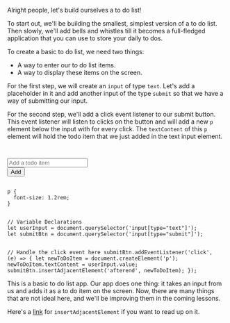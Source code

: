 Alright people, let's build ourselves a
to do list!

To start out, we'll be building the
smallest, simplest version of a to do
list. Then slowly, we'll add bells
and whistles till it becomes a
full-fledged application that you can
use to store your daily to dos.

To create a basic to do list, we
need two things:

- A way to enter our to do list items.
- A way to display these items on the
screen.

For the first step, we will create an `input`
of type `text`. Let's add a placeholder in it
and add another input of the type `submit` so
that we have a way of submitting our input.

For the second step, we'll add a click event listener
to our submit button. This event listener will listen
to clicks on the button and will add a new `p` element
below the input with for every click. The `textContent`
of this `p` element will hold the todo item
that we just added in the text input element.

<Editor lang="javascript">
<code>
<panel lang="html">
<input type = "text" placeholder = "Add a todo item"/>
<input type = "submit" value = "Add">
</panel>
<panel lang="css">
p {
  font-size: 1.2rem;
}
</panel>
<panel lang="javascript">
// Variable Declarations
let userInput = document.querySelector('input[type="text"]');
let submitBtn = document.querySelector('input[type="submit"]');

// Handle the click event here
submitBtn.addEventListener('click', (e) => {
  let newToDoItem = document.createElement('p');
  newToDoItem.textContent = userInput.value;
  submitBtn.insertAdjacentElement('afterend', newToDoItem);
});
</panel>
</code>
</Editor>

This is a basic to do list app.
Our app does one thing: it takes
an input from us and adds it as a
to do item on the screen. Now, there
are many things that are not ideal here, and
we'll be improving them in the
coming lessons.

Here's a [link](https://developer.mozilla.org/en-US/docs/Web/API/Element/insertAdjacentElement) for `insertAdjacentElement`
if you want to read up on it.